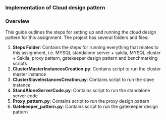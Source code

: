 ### Implementation of Cloud design pattern

### Overview

This guide outlines the steps for setting up and running the cloud design pattern for this assignment. The project has several folders and files:

1. **Steps Folder**: Contains the steps for running everything that relates to this assignment, i.e. MYSQL standalone server + sakila, MYSQL cluster + Sakila, proxy pattern, gatekeeper design pattern and benchmarking scripts
2. **ClusterMasterInstancesCreation.py**: Contains script to run the cluster master instance
3. **ClusterSlaveInstancesCreation.py**: Contains script to run the slave instance
4. **StandAloneServerCode.py**: Contains script to run the  standalone server code
5. **Proxy_pattern.py**: Contains script to run the proxy design pattern
6. **Gatekeeper_pattern.py**: Contains script to run the  gatekeeper design pattern
